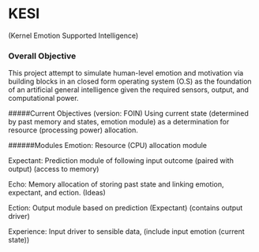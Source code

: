 # KESI
(Kernel Emotion Supported Intelligence)

### Overall Objective
This project attempt to simulate human-level emotion and motivation via building blocks in an closed form operating system (O.S) as the foundation of an artificial general intelligence given the required sensors, output, and computational power.

#####Current Objectives (version: FOIN)
Using current state (determined by past memory and states, emotion module) as a determination for resource (processing power) allocation.

######Modules
Emotion: Resource (CPU) allocation module

Expectant: Prediction module of following input outcome (paired with output) (access to memory)

Echo: Memory allocation of storing past state and linking emotion, expectant, and ection. (Ideas)

Ection: Output module based on prediction (Expectant) (contains output driver)

Experience: Input driver to sensible data, (include input emotion (current state))




